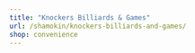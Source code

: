 ```yaml
---
title: "Knockers Billiards & Games"
url: /shamokin/knockers-billiards-and-games/
shop: convenience
---
```

